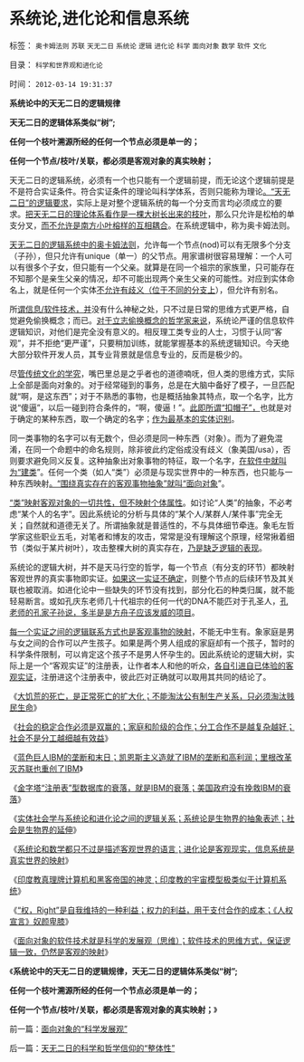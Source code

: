 # 系统论,进化论和信息系统

标签： `奥卡姆法则` `苏联` `天无二日` `系统论` `逻辑` `进化论` `科学` `面向对象` `数学` `软件` `文化` 

目录： `科学和世界观和进化论`

时间： `2012-03-14 19:31:37`

**系统论中的天无二日的逻辑规律**

**天无二日的逻辑体系类似“树”;**

**任何一个枝叶溯源所经的任何一个节点必须是单一的；**

**任何一个节点/枝叶/关联，都必须是客观对象的真实映射；**

天无二日的逻辑系统，必须有一个也只能有一个逻辑前提，而无论这个逻辑前提是不是符合实证条件。符合实证条件的理论叫科学体系，否则只能称为理论[。“天无二日”的逻辑要求](../../../2010/6/11/“天无二日，法无二纲”单一断言规则.md)，实际上是对整个逻辑系统的每一个分支而言均必须成立的要求。[把天无二日的理论体系看作是一棵大树长出来的枝叶](../../../2010/6/11/“天无二日，法无二纲”波普尔法则的弱点.md)，那么只允许是松柏的单支分叉，[而不允许是南方小叶榕样的互相耦合](../../../2009/10/25/国企的重组，和属性耦合，及失败的抽象.md)。在系统逻辑中，称为奥卡姆法则。

[天无二日的逻辑系统中的奥卡姆法则](../../../2010/1/5/存实除虚的奥卡姆剃刀法则.md)，允许每一个节点(nod)可以有无限多个分支（子孙），但只允许有unique（单一）的父节点。用家谱树很容易理解：一个人可以有很多个子女，但只能有一个父亲。就算是在同一个祖宗的家族里，只可能存在不知那个是亲生父亲的情况，却不可能出现两个亲生父亲的可能性。对应到实体命名上，就是任何一个实体[不允许有歧义（位于不同的分支上](../../../2012/3/7/改革为什么小范围会顺利，大范围难以推进？.md)），但允许有别名。

所[谓信息/软件技术，并](../../../2012/3/12/进化论是现实，信息系统是现实的映射.md)没有什么神秘之处，只不过是日常的思维方式更严格，自觉避免偷换概念；而已。[对于立志偷换概念的哲学家来说](../../../2012/3/9/立志偷换概念者，他人无法替他解释.md)，系统论严谨的信息软件逻辑知识，对他们是完全没有意义的。相反理工类专业的人士，习惯于认同“客观”，并不拒绝“更严谨”，只要稍加训练，就能掌握基本的系统逻辑知识。今天绝大部分软件开发人员，其专业背景就是信息专业的，反而是极少的。

尽[管传统文化的学究](../../../2012/3/9/偷换概念，垄断语言，阻塞沟通.md)，嘴巴里总是之乎者也的道德喃呒，但人类的思维方式，实际上全部是面向对象的。对于经常碰到的事务，总是在大脑中备好了模子，一旦匹配就“啊，是这东西”；对于不熟悉的事物，也是概括抽象其特点，取一个名字，比方说“傻逼”，以后一碰到符合条件的，“啊，傻逼！”。[此即所谓“扣帽子”，](../../../2011/2/17/等级社会的真理标准就是“等级”本身.md)也就是对于确定的某种东西，取一个确定的名字；[作为最基本的实体识别](../../../2011/3/6/利益沟通＝敌我识别.md)。

同一类事物的名字可以有无数个，但必须是同一种东西（对象）。而为了避免混淆，在同一个命题中的命名规则，除非彼此约定俗成没有歧义（象美国/usa），否则要求避免同义反复。这种抽象出对象事物的特征，取一个名字，[在软件中就叫为“建类](../../../2012/2/25/《ThinkInJava》中的社会学和经济学分析.md)”。任何一个类（如人“类”）必须是与现实世界中的一种东西，也只能与一种东西映射[。“围绕真实存在的客观事物抽象”就叫“面向对象](../../../2011/5/22/面向对象的社会科学.md)”。

[“类”映射客观对象的一切共性，但不映射个体属性](../../../2011/3/4/对象抽象，要素替代和偷换概念.md)。如讨论“人类”的抽象，不必考虑“某个人的名字”。因此系统论的分析与具体的“某个人/某群人/某件事”完全无关；自然就和道德无关了。所谓抽象就是普适性的，不与具体细节牵连。象毛左哲学家这些职业五毛，对笔者和博友的攻击，常常是没有理解这个原理，经常揪着细节（类似于某片树叶），攻击整棵大树的真实存在，[乃是缺乏逻辑的表现](../../../2011/2/3/人科动物的生物行为分析和进化规律.md)。

系统论的逻辑大树，并不是天马行空的哲学，每一个节点（有分支的环节）都映射客观世界的真实事物即实证。[如果这一实证不确定](../../../2009/5/19/疑证与实证的精确语义，及疑证从无.md)，则整个节点的后续环节及其关联也被取消。如进化论中一些缺失的环节没有找到，部分化石的种类归属，就不能轻易断言。或如孔庆东老师几十代祖宗的任何一代的DNA不能匹对于孔圣人，[孔老师的孔家子孙说，多半是是方舟子应该发威的项目](../../../2011/12/26/“不争论”是尊重自已的美德；“不急于争论”是养生好习惯.md)。

[每一个实证之间的逻辑联系方式也是客观事物的映射](../../../2011/2/21/科学标准和（哲学＝伪科学）.md)，不能无中生有。象家庭是男与女之间的合作可以产生孩子。如果是两个男人组成的家庭却有一个孩子，暂时的科学条件限制，可以肯定这个孩子不是男人怀孕生的。因此系统论的逻辑大树，实际上是一个“客观实证”的注册表，让作者本人和他的听众，[各自引进自已体验的客观实证](../../../2009/7/5/为什么科学陈述比哲学断言诡辩有说服力.md)，注册进这个注册表中，彼此匹对正确就可以取用其共同的结论了。

《[大饥荒的死亡，是正常死亡的扩大化；不能淘汰公有制生产关系，只必须淘汰贱民生命](../../../2012/3/11/阿马蒂亚森：大饥荒！正常死亡的扩大化.md)》

《[社会的稳定合作必须是双赢的；家庭和阶级的合作；分工合作不是越复杂越好；社会不是分工越细越有效益](../../../2012/3/11/进化论中的家庭和阶级，社会分工越细未必越发达.md)》

《[蓝色巨人IBM的垄断和末日；凯恩斯主义造就了IBM的垄断和高利润；里根改革灭苏联也重创了IBM](../../../2012/3/11/蓝色巨人IBM的垄断和末日.md)》

《[金字塔“注册表”型数据库的衰落，就是IBM的衰落；美国政府没有挽救IBM的衰落](../../../2012/3/12/结构数据库的衰落，就是IBM的衰落.md)》

《[实体社会学与系统论和进化论之间的逻辑关系；系统论是生物界的抽象表述；社会是生物界的延伸](../../../2012/3/12/数学－系统论和社会进化论之间的逻辑关系.md)》

《[系统论和数学都只不过是描述客观世界的语言；进化论是客观现实，信息系统是真实世界的映射](../../../2012/3/12/进化论是现实，信息系统是现实的映射.md)》

《[印度教真理牌计算机和黑客帝国的神灵；印度教的宇宙模型极类似于计算机系统](../../../2012/3/12/印度教的真理牌巨型机中的黑客帝国.md)》

《[“权，Right”是自我维持的一种利益；权力的利益，用于支付合作的成本；《人权宣言》奴颜卑膝](../../../2012/3/14/《人权宣言》中的大政府观念和奴颜卑膝；.md)》

《[面向对象的软件技术就是科学的发展观（思维）；软件技术的思维方式，保证逻辑一致，仍然是客观的映射](../../../2012/3/14/面向对象的“科学发展观”.md)》

《**系统论中的天无二日的逻辑规律，天无二日的逻辑体系类似“树”;**

**任何一个枝叶溯源所经的任何一个节点必须是单一的；**

**任何一个节点/枝叶/关联，都必须是客观对象的真实映射；**》



前一篇：[面向对象的“科学发展观”](../../../2012/3/14/面向对象的“科学发展观”.md)

后一篇：[天无二日的科学和哲学信仰的“整体性”](../../../2012/3/14/天无二日的科学和哲学信仰的“整体性”.md)